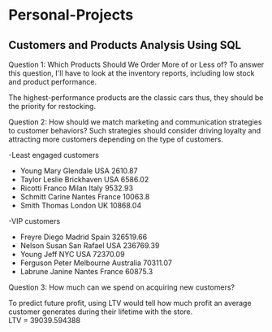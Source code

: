 # Personal-Projects

## Customers and Products Analysis Using SQL

Question 1: Which Products Should We Order More of or Less of?
To answer this question, I'll have to look at the inventory reports, including low stock and product performance. 

The highest-performance products are the classic cars thus, they should be the priority for restocking. 

Question 2: How should we match marketing and communication strategies to customer behaviors?
Such strategies should consider driving loyalty and attracting more customers depending on the type of customers. 

-Least engaged customers
* Young	  Mary	   Glendale	  USA	   2610.87
* Taylor  Leslie	 Brickhaven USA	   6586.02
* Ricotti	Franco	 Milan	     Italy	 9532.93
* Schmitt	Carine 	Nantes	    France	10063.8
* Smith	  Thomas 	London     UK	    10868.04
 
-VIP customers
* Freyre	  Diego 	Madrid	    Spain	    326519.66
* Nelson	  Susan	 San Rafael USA	      236769.39
* Young	   Jeff	  NYC	       USA	      72370.09
* Ferguson Peter	 Melbourne	 Australia	70311.07
* Labrune	 Janine Nantes	    France	   60875.3 

Question 3: How much can we spend on acquiring new customers?

To predict future profit, using LTV would tell how much profit an average customer generates during their lifetime with the store. <br> LTV = 39039.594388
